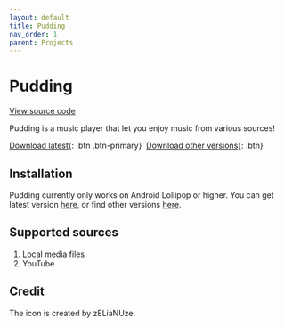 ```yaml
---
layout: default
title: Pudding
nav_order: 1
parent: Projects
---
```


# Pudding
[View source code](https://github.com/BorisChen396/Pudding)

Pudding is a music player that let you enjoy music from various sources!

[Download latest][get-latest]{: .btn .btn-primary}&nbsp;
[Download other versions][get-old]{: .btn}

## Installation

Pudding currently only works on Android Lollipop or higher.  You can get latest version [here][get-latest], or find other versions [here][get-old].

## Supported sources

 1. Local media files
 2. YouTube

## Credit

The icon is created by zELiaNUze.

[get-latest]:javascript:fetch("https://api.github.com/repositories/367643669/releases/latest").then(response=>{response.json().then(json=>{window.location.href=json.assets[json.assets.length-1].browser_download_url})});
[get-old]:javascript:if(confirm("Old\u0020versions\u0020may\u0020not\u0020be\u0020usable\u0020because\u0020of\u0020bugs\u0020or\u0020other\u0020problems.\u0020Continue?"))window.location.href="https://github.com/BorisChen396/Pudding/releases";
